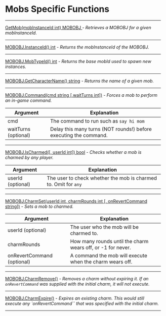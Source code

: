 # Mobs Specific Functions

---

[GetMob(mobInstanceId int) MOBOBJ ](mob_func.go) - _Retrieves a MOBOBJ for a given mobInstanceId._

---

[MOBOBJ.InstanceId() int](mob_func.go) - _Returns the mobInstanceId of the MOBOBJ._

---

[MOBOBJ.MobTypeId() int](mob_func.go) - _Returns the base mobId used to spawn new instances._

---
[MOBOBJ.GetCharacterName() string](mob_func.go) - _Returns the name of a given mob._

---

[MOBOBJ.Command(cmd string [,waitTurns int])](mob_func.go) - _Forces a mob to perform an in-game command._

|  Argument | Explanation |
| --- | --- |
| cmd | The command to run such as `say hi mom` |
| waitTurns (optional) | Delay this many turns (NOT rounds!) before executing the command. |

---

[MOBOBJ.IsCharmed([, userId int]) bool](mob_func.go) - _Checks whether a mob is charmed by any player._

|  Argument | Explanation |
| --- | --- |
| userId (optional) | The user to check whether the mob is charmed to. Omit for `any` |

---

[MOBOBJ.CharmSet(userId int, charmRounds int [, onRevertCommand string])](mob_func.go) - _Sets a mob to charmed._

|  Argument | Explanation |
| --- | --- |
| userId (optional) | The user who the mob will be charmed to. |
| charmRounds | How many rounds until the charm wears off, or -1 for never. |
| onRevertCommand (optional) | A command the mob will execute when the charm wears off. |

---

[MOBOBJ.CharmRemove()](mob_func.go) - _Removes a charm without expiring it. If an `onRevertCommand` was supplied with the initial charm, it will not execute._

---

[MOBOBJ.CharmExpire()](mob_func.go) - _Expires an existing charm. This would still execute any `onRevertCommand`` that was specified with the initial charm._

---

